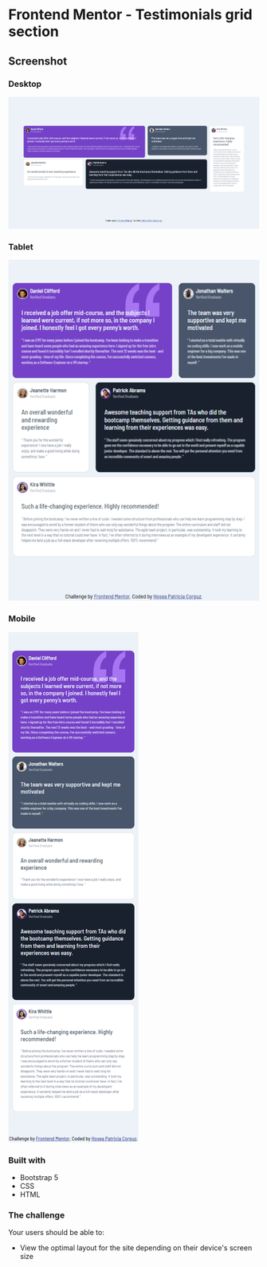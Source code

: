 # Frontend Mentor - Testimonials grid section

## Screenshot

### Desktop
![](./assets/images/screenshots/desktop-view-hpc.png)

### Tablet
![](./assets/images/screenshots/tablet-view-hpc.png)

### Mobile
![](./assets/images/screenshots/mobile-view-hpc.png)

### Built with
- Bootstrap 5
- CSS
- HTML

### The challenge

Your users should be able to:

- View the optimal layout for the site depending on their device's screen size




